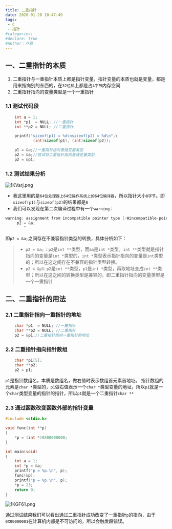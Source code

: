 ```yaml
---
title: 二重指针
date: 2020-01-28 10:47:49
tags: 
 - C
 - 指针
#categories: 
#declare: true
#Author：卢意
---
```


## 一、二重指针的本质

1. 二重指针与一重指针本质上都是指针变量，指针变量的本质也就是变量，都是用来指向别的东西的，在`32位机`上都是占`4字节`内存空间
2. 二重指针指向的变量类型是一个一重指针
<!--more-->
### 1.1 测试代码段

```cpp
    int a = 1;
    int *p1  = NULL; //一重指针
    int **p2 = NULL; //二重指针

    printf("sizeof(p1) = %d\nsizeof(p2) = %d\n",\
            (int)sizeof(p1), (int)sizeof(p2));

    p1 = &a;//一重指针指向普通变量类型
    p2 = &a;//尝试将二重指针指向普通变量类型
    p2 = &p1;
```

### 1.2 测试结果分析

![1KVarj.png](https://s2.ax1x.com/2020/01/28/1KVarj.png)

* 我这里用的是`64位处理器上64位操作系统上的64位编译器`，所以指针大小`8字节`。即`sizeof(p1)`与`sizeof(p2)`的结果都是`8`
* 我们可以发现在第二次编译过程中有一个`warning：`

```cpp
warning: assignment from incompatible pointer type [-Wincompatible-pointer-types]
     p2 = &a;
        ^
```
即`p2 = &a;`之间存在不兼容指针类型的转换，具体分析如下：

>* `p2 = &a;`：`p2`是`int **`类型，而`&a`是`int *`类型。`int **`类型就是指针指向的变量是`int *`类型的，`int *`类型表示指针指向的变量是`int`类型的；所以在这之间存在不兼容的指针类型转换。
>* `p2 = &p1`: `p2`是`int **`类型，`p1`是`int *`类型，再取地址变成`int **`类型；所以在这之间的转换类型是兼容的，即二重指针指向的变量类型是一个一重指针

## 二、二重指针的用法

### 2.1 二重指针指向一重指针的地址

```cpp
    char *p1  = NULL; //一重指针
    char **p2 = NULL; //二重指针
    p2 = &p1;//二重指针指向一重指针的地址
```

### 2.2 二重指针指向指针数组

```cpp
    char *p1[5];
    char **p2;
    p2 = p1;
```

`p1`是指针数组名，本质是数组名，做右值时表示数组首元素首地址。
指针数组的元素是`char *`类型的，`p1`做右值表示一个`char *`类型变量的地址，所以`p1`就是一个`char`类型变量的指针的指针，所以`p1`就是一个二重指针`char **`

### 2.3 通过函数改变函数外部的指针变量

```cpp
#include <stdio.h>

void func(int **p)
{
    *p = (int *)0X00000000;
}

int main(void)
{
    int a = 1;
    int *p = &a;
    printf("p = %p.\n", p);
    func(&p);
    printf("p = %p.\n", p);
    *p = 23;
    return 0;
}
```

![1KGF61.png](https://s2.ax1x.com/2020/01/28/1KGF61.png)

通过测试结果我们可以看出通过二重指针成功改变了一重指针`p`的指向，由于`0X00000001`在计算机内部是不可访问的，所以会触发段错误。